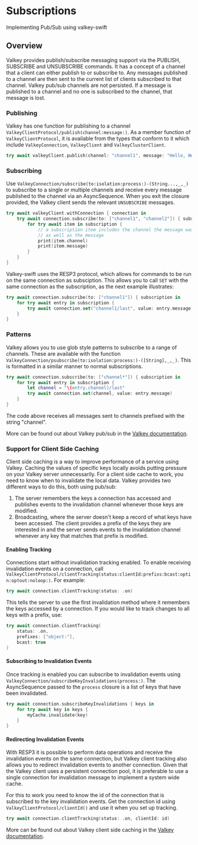 # Subscriptions

Implementing Pub/Sub using valkey-swift

## Overview

Valkey provides publish/subscribe messaging support via the PUBLISH, SUBSCRIBE and UNSUBSCRIBE commands. It has a concept of a channel that a client can either publish to or subscribe to. Any messages published to a channel are then sent to the current list of clients subscribed to that channel. Valkey pub/sub channels are not persisted. If a message is published to a channel and no one is subscribed to the channel, that message is lost. 

### Publishing

Valkey has one function for publishing to a channel ``ValkeyClientProtocol/publish(channel:message:)``. As a member function of ``ValkeyClientProtocol``, it is available from the types that conform to it which include ``ValkeyConnection``, ``ValkeyClient`` and ``ValkeyClusterClient``.

```swift
try await valkeyClient.publish(channel: "channel1", message: "Hello, World!")
```

### Subscribing

Use ``ValkeyConnection/subscribe(to:isolation:process:)-(String...,_,_)`` to subscribe to a single or multiple channels and receive every message published to the channel via an AsyncSequence. When you exit the closure provided, the Valkey client sends the relevant `UNSUBSCRIBE` messages.

```swift
try await valkeyClient.withConnection { connection in
    try await connection.subscribe(to: ["channel1", "channel2"]) { subscription in
        for try await item in subscription {
            // a subscription item includes the channel the message was published on
            // as well as the message
            print(item.channel)
            print(item.message)
        }
    }
}
```

Valkey-swift uses the RESP3 protocol, which allows for commands to be run on the same connection as subsciption. This allows you to call `SET` with the same connection as the subscription, as the next example illustrates: 

```swift
try await connection.subscribe(to: ["channel1"]) { subscription in
    for try await entry in subscription {
        try await connection.set("channel1/last", value: entry.message)
    }
}
```

### Patterns

Valkey allows you to use glob style patterns to subscribe to a range of channels. These are available with the function ``ValkeyConnection/psubscribe(to:isolation:process:)-([String],_,_)``. This is formatted in a similar manner to normal subscriptions.

```swift
try await connection.subscribe(to: ["channel*"]) { subscription in
    for try await entry in subscription {
        let channel = "\(entry.channel)/last"
        try await connection.set(channel, value: entry.message)
    }
}
```

The code above receives all messages sent to channels prefixed with the string "channel".

More can be found out about Valkey pub/sub in the [Valkey documentation](https://valkey.io/topics/pubsub/).

### Support for Client Side Caching

Client side caching is a way to improve performance of a service using Valkey. Caching the values of specific keys locally avoids putting pressure on your Valkey server unnecessarily. For a client side cache to work, you need to know when to invalidate the local data. Valkey provides two different ways to do this, both using pub/sub:

1) The server remembers the keys a connection has accessed and publishes events to the invalidation channel whenever those keys are modified.
2) Broadcasting, where the server doesn't keep a record of what keys have been accessed. The client provides a prefix of the keys they are interested in and the server sends events to the invalidation channel whenever any key that matches that prefix is modified.

#### Enabling Tracking

Connections start without invalidation tracking enabled. To enable receiving invalidation events on a connection, call ``ValkeyClientProtocol/clientTracking(status:clientId:prefixs:bcast:optin:optout:noloop:)``. For example:

```swift
try await connection.clientTracking(status: .on)
```

This tells the server to use the first invalidation method where it remembers the keys accessed by a connection. If you would like to track changes to all keys with a prefix, use:

```swift
try await connection.clientTracking(
    status: .on,
    prefixes: ["object:"],
    bcast: true
)
```

#### Subscribing to Invalidation Events

Once tracking is enabled you can subscribe to invalidation events using ``ValkeyConnection/subscribeKeyInvalidations(process:)``. The AsyncSequence passed to the `process` closure is a list of keys that have been invalidated.

```swift
try await connection.subscribeKeyInvalidations { keys in
    for try await key in keys {
        myCache.invalidate(key)
    }
}
```

#### Redirecting Invalidation Events

With RESP3 it is possible to perform data operations and receive the invalidation events on the same connection, but Valkey client tracking also allows you to redirect invalidation events to another connection. Given that the Valkey client uses a persistent connection pool, it is preferable to use a single connection for invalidation message to implement a system wide cache.

For this to work you need to know the id of the connection that is subscribed to the key invalidation events. Get the connection id using ``ValkeyClientProtocol/clientId()`` and use it when you set up tracking. 

```swift
try await connection.clientTracking(status: .on, clientId: id)
```

More can be found out about Valkey client side caching in the [Valkey documentation](https://valkey.io/topics/client-side-caching/).
